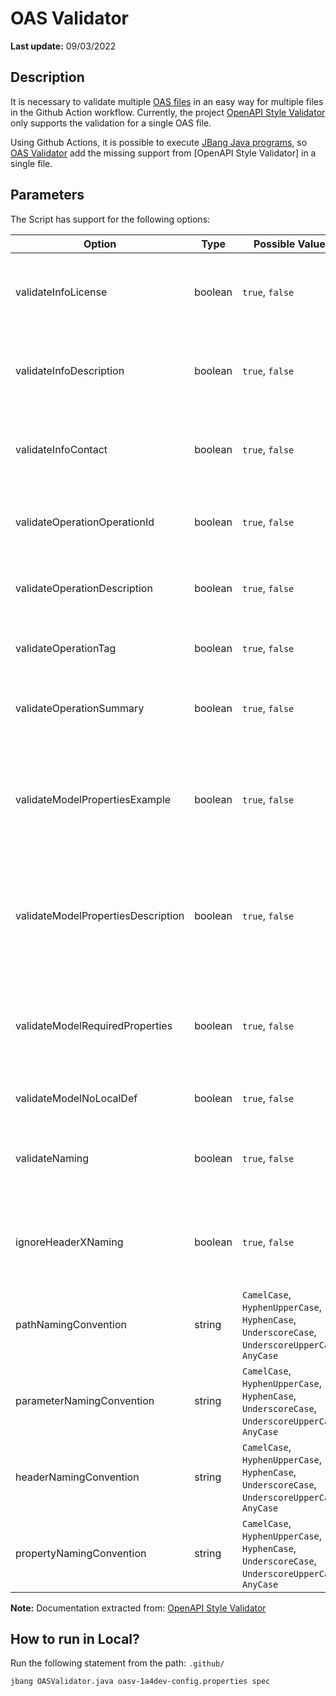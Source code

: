 # OAS Validator

**Last update:** 09/03/2022

## Description

It is necessary to validate multiple [OAS files](https://swagger.io/specification/) in an easy way for multiple files
in the Github Action workflow.
Currently, the project [OpenAPI Style Validator](https://github.com/OpenAPITools/openapi-style-validator) only supports
the validation for a single OAS file.

Using Github Actions, it is possible to execute [JBang Java programs](https://www.jbang.dev), so [OAS Validator](OASValidator.java) add
the missing support from [OpenAPI Style Validator] in a single file.

## Parameters

The Script has support for the following options:

|Option|Type|Possible Values|Description|
|---|---|---|---|
|validateInfoLicense|boolean|`true`, `false`|Ensures that there is a license section in the info section|
|validateInfoDescription|boolean|`true`, `false`|Ensures that there is a description attribute in the info section|
|validateInfoContact|boolean|`true`, `false`|Ensures that there is a contact section in the info section|
|validateOperationOperationId|boolean|`true`, `false`|Ensures that there is an operation id for each operation|
|validateOperationDescription|boolean|`true`, `false`|Ensures that there is a description for each operation|
|validateOperationTag|boolean|`true`, `false`|Ensures that there is a tag for each operation|
|validateOperationSummary|boolean|`true`, `false`|Ensures that there is a summary for each operation|
|validateModelPropertiesExample|boolean|`true`, `false`|Ensures that the properties of the Schemas have an example value defined|
|validateModelPropertiesDescription|boolean|`true`, `false`|Ensures that the properties of the Schemas have a description value defined|
|validateModelRequiredProperties|boolean|`true`, `false`|Ensures that all required properties of the Schemas are listed among their properties|
|validateModelNoLocalDef|boolean|`true`, `false`|Not implemented yet|
|validateNaming|boolean|`true`, `false`|Ensures the names follow a given naming convention|
|ignoreHeaderXNaming|boolean|`true`, `false`|Exclude from validation header parameters starting with `x-`|
|pathNamingConvention|string|`CamelCase`, `HyphenUpperCase`, `HyphenCase`, `UnderscoreCase`, `UnderscoreUpperCase`, `AnyCase`|Naming convention for paths|
|parameterNamingConvention|string|`CamelCase`, `HyphenUpperCase`, `HyphenCase`, `UnderscoreCase`, `UnderscoreUpperCase`, `AnyCase`|Naming convention for parameters|
|headerNamingConvention|string|`CamelCase`, `HyphenUpperCase`, `HyphenCase`, `UnderscoreCase`, `UnderscoreUpperCase`, `AnyCase`|Naming convention for headers|
|propertyNamingConvention|string|`CamelCase`, `HyphenUpperCase`, `HyphenCase`, `UnderscoreCase`, `UnderscoreUpperCase`, `AnyCase`|Naming convention for properties|

**Note:** Documentation extracted from:  [OpenAPI Style Validator](https://github.com/OpenAPITools/openapi-style-validator)

## How to run in Local?

Run the following statement from the path: `.github/`

```
jbang OASValidator.java oasv-1a4dev-config.properties spec  
```
